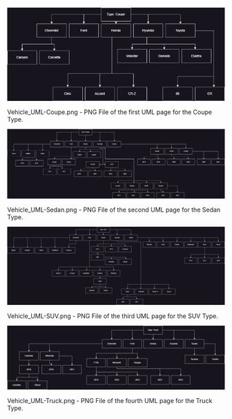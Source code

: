 ![Coupe](https://github.com/NeilNormanJeffState/CIS255_Vehicle/blob/main/rss/Vehicle_UML-Coupe.png)

Vehicle_UML-Coupe.png - PNG File of the first UML page for the Coupe Type.

![Sedan](https://github.com/NeilNormanJeffState/CIS255_Vehicle/blob/main/rss/Vehicle_UML-Sedan.png)

Vehicle_UML-Sedan.png - PNG File of the second UML page for the Sedan Type.

![SUV](https://github.com/NeilNormanJeffState/CIS255_Vehicle/blob/main/rss/Vehicle_UML-SUV.png)

Vehicle_UML-SUV.png - PNG File of the third UML page for the SUV Type.

![Truck](https://github.com/NeilNormanJeffState/CIS255_Vehicle/blob/main/rss/Vehicle_UML-Truck.png)

Vehicle_UML-Truck.png - PNG File of the fourth UML page for the Truck Type.
